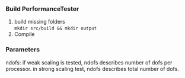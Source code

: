 
### Build PerformanceTester
1. build missing folders  
 `mkdir src/build && mkdir output`
2. Compile 


### Parameters
ndofs: if weak scaling is tested, ndofs describes number of dofs per processor. in strong scaling test, ndofs describes total number of dofs.